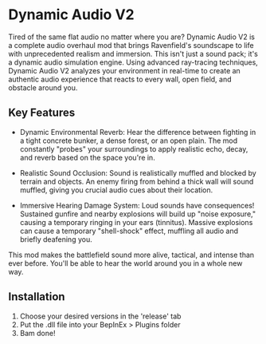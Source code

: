 # Dynamic Audio V2

Tired of the same flat audio no matter where you are? Dynamic Audio V2 is a complete audio overhaul mod that brings Ravenfield's soundscape to life with unprecedented realism and immersion.
This isn't just a sound pack; it's a dynamic audio simulation engine. Using advanced ray-tracing techniques, Dynamic Audio V2 analyzes your environment in real-time to create an authentic audio experience that reacts to every wall, open field, and obstacle around you.

## Key Features

- Dynamic Environmental Reverb: Hear the difference between fighting in a tight concrete bunker, a dense forest, or an open plain. The mod constantly "probes" your surroundings to apply realistic echo, decay, and reverb based on the space you're in.

- Realistic Sound Occlusion: Sound is realistically muffled and blocked by terrain and objects. An enemy firing from behind a thick wall will sound muffled, giving you crucial audio cues about their location.

- Immersive Hearing Damage System: Loud sounds have consequences! Sustained gunfire and nearby explosions will build up "noise exposure," causing a temporary ringing in your ears (tinnitus). Massive explosions can cause a temporary "shell-shock" effect, muffling all audio and briefly deafening you.

This mod makes the battlefield sound more alive, tactical, and intense than ever before. You'll be able to hear the world around you in a whole new way.

## Installation

1. Choose your desired versions in the 'release' tab
2. Put the .dll file into your BepInEx > Plugins folder
3. Bam done!

